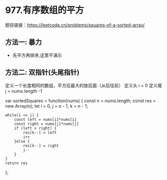 # 977.有序数组的平方
题目链接：https://leetcode.cn/problems/squares-of-a-sorted-array/

## 方法一: 暴力
- 先平方再排序,这里不演示

## 方法二: 双指针(头尾指针)
定义一个长度相同的数组，平方后最大的放后面（从后往前）
定义头 i = 0
定义尾 j = nums.length -1

var sortedSquares = function(nums) {
    const n = nums.length;
    const res = new Array(n);
    let i = 0, j = n - 1, k = n - 1; 

    while(i <= j) {
        const left = nums[i]*nums[i]
        const right = nums[j]*nums[j]
        if (left > right) {
            res[k--] = left
            i++
        }else {
            res[k--] = right
            j--
        }
    }
    return res
};